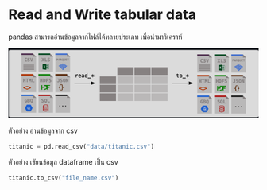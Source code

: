 # Read and Write tabular data

pandas สามารถอ่านข้อมูลจากไฟล์ได้หลายประเภท เพื่อนำมาวิเคราห์


![dataframe](images/read_and_write_tabular.png "dataframe")


ตัวอย่าง อ่านข้อมูลจาก csv

```py linenums="1"
titanic = pd.read_csv("data/titanic.csv")
```

ตัวอย่าง เขัยนข้อมูล dataframe เป็น csv
```py linenums="2"
titanic.to_csv("file_name.csv")
```
